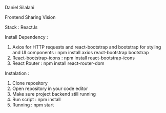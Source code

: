 Daniel Silalahi

Frontend Sharing Vision

Stack : ReactJs  

Install Dependency :
1. Axios for HTTP requests and react-bootstrap and bootstrap for styling and UI components : npm install axios react-bootstrap bootstrap
2. React-bootstrap-icons : npm install react-bootstrap-icons
3. React Router : npm install react-router-dom

Instalation :
1. Clone repository
2. Open repository in your code editor
3. Make sure project backend still running
4. Run script : npm install
5. Running : npm start
